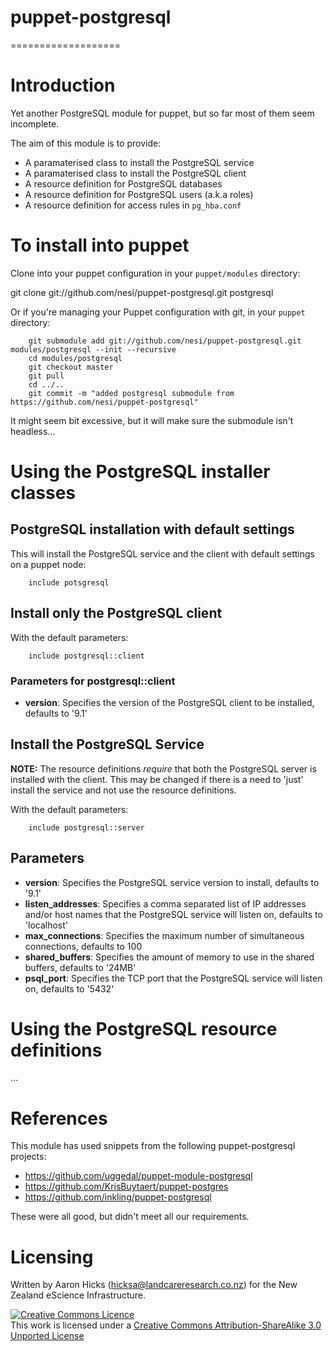# puppet-postgresql
===================

# Introduction

Yet another PostgreSQL module for puppet, but so far most of them seem incomplete.

The aim of this module is to provide:
* A paramaterised class to install the PostgreSQL service
* A paramaterised class to install the PostgreSQL client
* A resource definition for PostgreSQL databases
* A resource definition for PostgreSQL users (a.k.a roles)
* A resource definition for access rules in `pg_hba.conf`

# To install into puppet

Clone into your puppet configuration in your `puppet/modules` directory:

 git clone git://github.com/nesi/puppet-postgresql.git postgresql

Or if you're managing your Puppet configuration with git, in your `puppet` directory:

		git submodule add git://github.com/nesi/puppet-postgresql.git modules/postgresql --init --recursive
		cd modules/postgresql
		git checkout master
		git pull
		cd ../..
		git commit -m "added postgresql submodule from https://github.com/nesi/puppet-postgresql"

It might seem bit excessive, but it will make sure the submodule isn't headless...

# Using the PostgreSQL installer classes

## PostgreSQL installation with default settings

This will install the PostgreSQL service and the client with default settings on a puppet node:

		include potsgresql

## Install only the PostgreSQL client

With the default parameters:

		include postgresql::client

### Parameters for postgresql::client

* **version**: Specifies the version of the PostgreSQL client to be installed, defaults to '9.1'

## Install the PostgreSQL Service

**NOTE:** The resource definitions *require* that both the PostgreSQL server is installed with the client. This may be changed if there is a need to 'just' install the service and not use the resource definitions.

With the default parameters:

		include postgresql::server

## Parameters

* **version**: Specifies the PostgreSQL service version to install, defaults to '9.1'
* **listen_addresses**: Specifies a comma separated list of IP addresses and/or host names that the PostgreSQL service will listen on, defaults to 'localhost'
* **max_connections**: Specifies the maximum number of simultaneous connections, defaults to 100
* **shared_buffers**: Specifies the amount of memory to use in the shared buffers, defaults to '24MB'
* **psql_port**: Specifies the TCP port that the PostgreSQL service will listen on, defaults to '5432'

# Using the PostgreSQL resource definitions

...

# References

This module has used snippets from  the following puppet-postgresql projects:
* https://github.com/uggedal/puppet-module-postgresql 
* https://github.com/KrisBuytaert/puppet-postgres
* https://github.com/inkling/puppet-postgresql

These were all good, but didn't meet all our requirements.

# Licensing

Written by Aaron Hicks (hicksa@landcareresearch.co.nz) for the New Zealand eScience Infrastructure.

<a rel="license" href="http://creativecommons.org/licenses/by-sa/3.0/"><img alt="Creative Commons Licence" style="border-width:0" src="http://i.creativecommons.org/l/by-sa/3.0/88x31.png" /></a><br />This work is licensed under a <a rel="license" href="http://creativecommons.org/licenses/by-sa/3.0/">Creative Commons Attribution-ShareAlike 3.0 Unported License</a>
